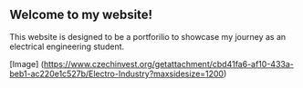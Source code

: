 
## Welcome to my website!

This website is designed to be a portforilio to showcase my journey as an electrical engineering student.

[Image] (https://www.czechinvest.org/getattachment/cbd41fa6-af10-433a-beb1-ac220e1c527b/Electro-Industry?maxsidesize=1200)
